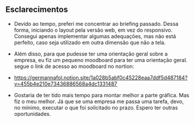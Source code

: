 ## Esclarecimentos

* Devido ao tempo, preferi me concentrar ao briefing passado. Dessa forma, iniciando o layout pela versão web, em vez do responsivo. Consegui apenas implementar algumas adequações, mas não está perfeito, caso seja utilizado em outra dimensão que não a tela.

* Além disso, para que pudesse ter uma orientação geral sobre a empresa, eu fiz um pequeno moodboard para ter uma orientação geral. segue o link de acesso ao moodboard no nortion:

* https://germannafol.notion.site/1a028b5abf0c45228eaa7ddf5d487184?v=455b4e210e73436886568a4dc1331487

* Gostaria de ter tido mais tempo para montar melhor a parte gráfica. Mas fiz o meu melhor. Já que se uma empresa me passa uma tarefa, devo, no mínimo, executar o que foi solicitado no prazo. Espero ter outras oportunidades.





